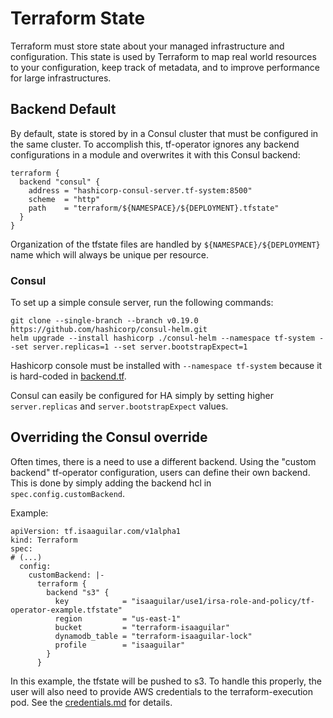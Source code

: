 # Terraform State 

Terraform must store state about your managed infrastructure and configuration. This state is used by Terraform to map real world resources to your configuration, keep track of metadata, and to improve performance for large infrastructures.

## Backend Default

By default, state is stored by in a Consul cluster that must be configured in the same cluster. To accomplish this, tf-operator ignores any backend configurations in a module and overwrites it with this Consul backend: 

```hcl
terraform {
  backend "consul" {
    address = "hashicorp-consul-server.tf-system:8500"
    scheme  = "http"
    path    = "terraform/${NAMESPACE}/${DEPLOYMENT}.tfstate"
  }
}
```

Organization of the tfstate files are handled by `${NAMESPACE}/${DEPLOYMENT}` name which will always be unique per resource.

### Consul

To set up a simple consule server, run the following commands:

```
git clone --single-branch --branch v0.19.0 https://github.com/hashicorp/consul-helm.git
helm upgrade --install hashicorp ./consul-helm --namespace tf-system --set server.replicas=1 --set server.bootstrapExpect=1
```

Hashicorp console must be installed with `--namespace tf-system` because it is hard-coded in [backend.tf](../docker/terraform/backend.tf).

Consul can easily be configured for HA simply by setting higher `server.replicas` and `server.bootstrapExpect` values.


## Overriding the Consul override

Often times, there is a need to use a different backend. Using the "custom backend" tf-operator configuration, users can define their own backend. This is done by simply adding the backend hcl in `spec.config.customBackend`. 

Example: 

```
apiVersion: tf.isaaguilar.com/v1alpha1
kind: Terraform
spec:
# (...)
  config:
    customBackend: |-
      terraform {
        backend "s3" {
          key            = "isaaguilar/use1/irsa-role-and-policy/tf-operator-example.tfstate"
          region         = "us-east-1"
          bucket         = "terraform-isaaguilar"
          dynamodb_table = "terraform-isaaguilar-lock"
          profile        = "isaaguilar"
        }
      }
```

In this example, the tfstate will be pushed to s3. To handle this properly, the user will also need to provide AWS credentials to the terraform-execution pod. See the [credentials.md](provider-credentials.md) for details.

